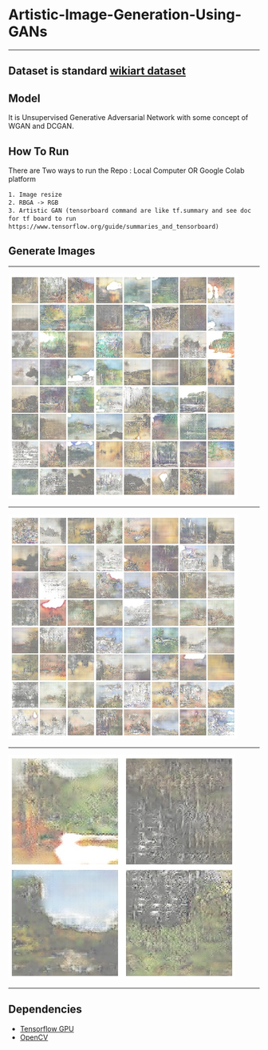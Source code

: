 # Artistic-Image-Generation-Using-GANs

***

## Dataset is standard [wikiart dataset](https://www.wikiart.org/)

## Model
  It is Unsupervised Generative Adversarial Network with some concept of WGAN and DCGAN.

## How To Run
   There are Two ways to run the Repo : Local Computer OR Google Colab platform
    
    1. Image resize
    2. RBGA -> RGB 
    3. Artistic GAN (tensorboard command are like tf.summary and see doc for tf board to run https://www.tensorflow.org/guide/summaries_and_tensorboard) 


## Generate Images
***
![image](https://github.com/param087/Artistic-Image-Generation-Using-GANs/blob/master/Images/Generated/artistgan_full.jpg)
***
![image](https://github.com/param087/Artistic-Image-Generation-Using-GANs/blob/master/Images/Generated/artistgan_full2.jpg)
***
![image](https://github.com/param087/Artistic-Image-Generation-Using-GANs/blob/master/Images/Generated/artistgan_half_1.jpg)
***


## Dependencies

* [Tensorflow GPU](https://www.tensorflow.org/) 
* [OpenCV](https://pypi.org/project/opencv-python/)



